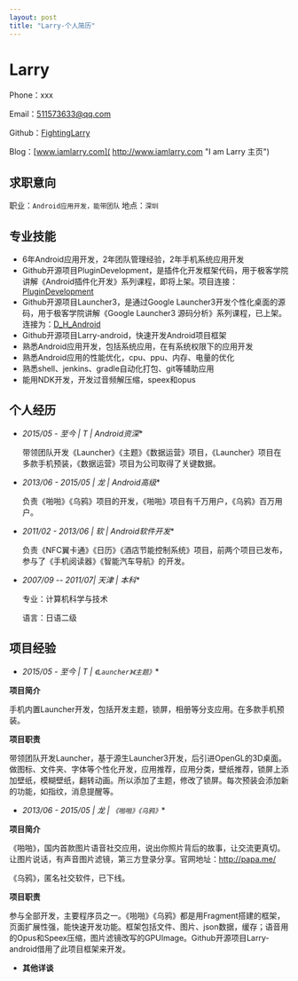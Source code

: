 ```yaml
---
layout: post
title: "Larry-个人简历"
---
```

# Larry

Phone：xxx

Email：511573633@qq.com

Github：[FightingLarry](https://github.com/FightingLarry)

Blog：[www.iamlarry.com]( http://www.iamlarry.com "I am Larry 主页")

## 求职意向

职业：`Android应用开发，能带团队`						地点：`深圳`

## 专业技能

- 6年Android应用开发，2年团队管理经验，2年手机系统应用开发
- Github开源项目PluginDevelopment，是插件化开发框架代码，用于极客学院讲解《Android插件化开发》系列课程，即将上架。项目连接：[PluginDevelopment](https://github.com/FightingLarry/PluginDevelopment)
- Github开源项目Launcher3，是通过Google Launcher3开发个性化桌面的源码，用于极客学院讲解《Google Launcher3 源码分析》系列课程，已上架。连接为：[D_H_Android](http://my.jikexueyuan.com/0yqagaXgV/record/)
- Github开源项目Larry-android，快速开发Android项目框架
- 熟悉Android应用开发，包括系统应用，在有系统权限下的应用开发
- 熟悉Android应用的性能优化，cpu、ppu、内存、电量的优化
- 熟悉shell、jenkins、gradle自动化打包、git等辅助应用
- 能用NDK开发，开发过音频解压缩，speex和opus

## 个人经历

- **2015/05 - 至今 | T* | Android资深**
  
  带领团队开发《Launcher》《主题》《数据运营》项目，《Launcher》项目在多款手机预装，《数据运营》项目为公司取得了关键数据。

- **2013/06 - 2015/05 | 龙* | Android高级**
  
  负责《啪啪》《乌鸦》项目的开发，《啪啪》项目有千万用户，《乌鸦》百万用户。

- **2011/02 - 2013/06 | 软* | Android软件开发**
  
  负责《NFC翼卡通》《日历》《酒店节能控制系统》项目，前两个项目已发布，参与了《手机阅读器》《智能汽车导航》的开发。

- **2007/09 -- 2011/07| 天津* | 本科**
  
  专业：计算机科学与技术
  
  语言：日语二级


## 项目经验

- **2015/05 - 至今 | T* | `《Launcher》《主题》`**

**项目简介**

  手机内置Launcher开发，包括开发主题，锁屏，相册等分支应用。在多款手机预装。

**项目职责**

  带领团队开发Launcher，基于源生Launcher3开发，后引进OpenGL的3D桌面。做图标、文件夹、字体等个性化开发，应用推荐，应用分类，壁纸推荐，锁屏上添加壁纸，模糊壁纸，翻转动画。所以添加了主题，修改了锁屏。每次预装会添加新的功能，如指纹，消息提醒等。

- **2013/06 - 2015/05 | 龙* | `《啪啪》《乌鸦》`**

**项目简介**

  《啪啪》，国内首款图片语音社交应用，说出你照片背后的故事，让交流更真切。让图片说话，有声音图片滤镜，第三方登录分享。官网地址：http://papa.me/

  《乌鸦》，匿名社交软件，已下线。

**项目职责**

  参与全部开发，主要程序员之一。《啪啪》《乌鸦》都是用Fragment搭建的框架，页面扩展性强，能快速开发功能。框架包括文件、图片、json数据，缓存；语音用的Opus和Speex压缩，图片滤镜改写的GPUImage。Github开源项目Larry-android借用了此项目框架来开发。

- **其他详谈**

  ​